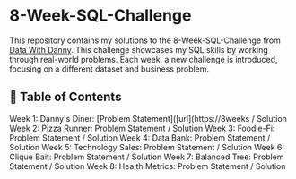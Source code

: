 # 8-Week-SQL-Challenge

This repository contains my solutions to the 8-Week-SQL-Challenge from [Data With Danny](https://8weeksqlchallenge.com/). This challenge showcases my SQL skills by working through real-world problems. Each week, a new challenge is introduced, focusing on a different dataset and business problem.

## 🔖 Table of Contents
  Week 1: Danny's Diner: [Problem Statement]([url](https://8weeks / Solution
  Week 2: Pizza Runner: Problem Statement / Solution
  Week 3: Foodie-Fi: Problem Statement / Solution
  Week 4: Data Bank: Problem Statement / Solution
  Week 5: Technology Sales: Problem Statement / Solution
  Week 6: Clique Bait: Problem Statement / Solution
  Week 7: Balanced Tree: Problem Statement / Solution
  Week 8: Health Metrics: Problem Statement / Solution

